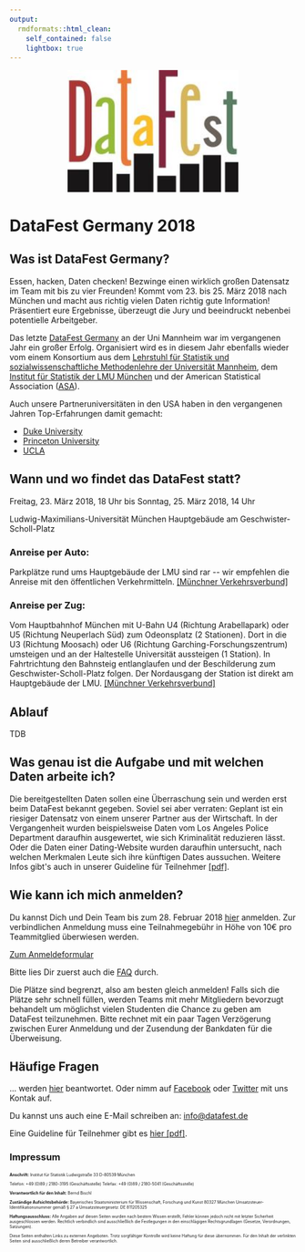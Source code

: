 ```yaml
---
output:
  rmdformats::html_clean:
    self_contained: false
    lightbox: true
---
```


<style type="text/css">
small {
  font-size: 7px
}
img {
  max-width:100%;
  height: auto;
  margin-left: auto;
  margin-right: auto;
}
</style>


<center>
<img src="files/Datafest_01_150304_small.jpg" style="width: 300px;"/>
</center>

# DataFest Germany 2018


## Was ist DataFest Germany?

Essen, hacken, Daten checken! Bezwinge einen wirklich großen Datensatz im Team mit bis zu vier Freunden!
Kommt vom 23. bis 25. März 2018 nach München und macht aus richtig vielen Daten richtig gute Information!
Präsentiert eure Ergebnisse, überzeugt die Jury und beeindruckt nebenbei potentielle Arbeitgeber.

Das letzte [DataFest Germany](https://hiwissml.github.io/datafest2017.github.io/) an der Uni Mannheim war im vergangenen Jahr ein großer Erfolg. Organisiert wird es in diesem Jahr ebenfalls wieder vom einem Konsortium aus dem [Lehrstuhl für Statistik und sozialwissenschaftliche Methodenlehre der Universität Mannheim](http://sswml.uni-mannheim.de/), dem [Institut für Statistik der LMU München](http://www.stat.uni-muenchen.de/) und der American Statistical Association ([ASA](http://www.amstat.org/)).

Auch unsere Partneruniversitäten in den USA haben in den vergangenen Jahren Top-Erfahrungen damit gemacht:

- [Duke University](https://stat.duke.edu/datafest)
- [Princeton University](http://orfe.princeton.edu/datafest/)
- [UCLA](http://datafest.stat.ucla.edu/groups/datafest/)

## Wann und wo findet das DataFest statt?

Freitag, 23. März 2018, 18 Uhr bis Sonntag, 25. März 2018, 14 Uhr

Ludwig-Maximilians-Universität München
Hauptgebäude am Geschwister-Scholl-Platz


### Anreise per Auto:

Parkplätze rund ums Hauptgebäude der LMU sind rar -- wir empfehlen die Anreise mit den öffentlichen Verkehrmitteln. [[Münchner Verkehrsverbund]](http://www.mvv-muenchen.de/)

### Anreise per Zug:

Vom Hauptbahnhof München mit U-Bahn U4 (Richtung Arabellapark) oder U5 (Richtung Neuperlach Süd) zum Odeonsplatz (2 Stationen). Dort in die U3 (Richtung Moosach) oder U6 (Richtung Garching-Forschungszentrum) umsteigen und an der Haltestelle Universität aussteigen (1 Station). In Fahrtrichtung den Bahnsteig entlanglaufen und der Beschilderung zum Geschwister-Scholl-Platz folgen. Der Nordausgang der Station ist direkt am Hauptgebäude der LMU.
[[Münchner Verkehrsverbund]](http://www.mvv-muenchen.de/)

## Ablauf

TDB



## Was genau ist die Aufgabe und mit welchen Daten arbeite ich?

Die bereitgestellten Daten sollen eine Überraschung sein und werden erst beim DataFest bekannt gegeben. Soviel sei aber verraten: Geplant ist ein riesiger Datensatz von einem unserer Partner aus der Wirtschaft.
In der Vergangenheit wurden beispielsweise Daten vom Los Angeles Police Department daraufhin ausgewertet, wie sich Kriminalität reduzieren lässt. Oder die Daten einer Dating-Website wurden daraufhin untersucht, nach welchen Merkmalen Leute sich ihre künftigen Dates aussuchen.
Weitere Infos gibt's auch in unserer Guideline für Teilnehmer [[pdf]](files/StudentsInfosandGuidelines.pdf).

## Wie kann ich mich anmelden?


Du kannst Dich und Dein Team bis zum 28. Februar 2018 [hier](https://goo.gl/forms/5SX1ydaHXRl5vJGQ2) anmelden.
Zur verbindlichen Anmeldung muss eine Teilnahmegebühr in Höhe von 10€ pro Teammitglied überwiesen werden.

[Zum Anmeldeformular](https://goo.gl/forms/5SX1ydaHXRl5vJGQ2)


Bitte lies Dir zuerst auch die [FAQ](faq.html) durch.

Die Plätze sind begrenzt, also am besten gleich anmelden! Falls sich die Plätze sehr schnell füllen, werden Teams mit mehr Mitgliedern bevorzugt behandelt um möglichst vielen Studenten die Chance zu geben am DataFest teilzunehmen. Bitte rechnet mit ein paar Tagen Verzögerung zwischen Eurer Anmeldung und der Zusendung der Bankdaten für die Überweisung.


## Häufige Fragen

... werden [hier](faq.html) beantwortet.
Oder nimm auf [Facebook](https://www.facebook.com/groups/DataFestGermany/) oder [Twitter](https://twitter.com/DataFestGermany) mit uns Kontak auf.

Du kannst uns auch eine E-Mail schreiben an: [info@datafest.de](mailto:info@datafest.de)

Eine Guideline für Teilnehmer gibt es [hier [pdf]](files/StudentsInfosandGuidelines.pdf).

### Impressum

<small>

**Anschrift:**
Institut für Statistik
Ludwigstraße 33
D-80539 München

Telefon: +49 (0)89 / 2180-3195 (Geschäftsstelle)
Telefax: +49 (0)89 / 2180-5041 (Geschäftsstelle)

**Verantwortlich für den Inhalt:**
Bernd Bischl

**Zuständige Aufsichtsbehörde:**
Bayerisches Staatsministerium für Wissenschaft, Forschung und Kunst
80327 München
Umsatzsteuer-Identifikationsnummer gemäß § 27 a Umsatzsteuergesetz: DE 811205325

**Haftungsausschluss:**
Alle Angaben auf diesen Seiten wurden nach bestem Wissen erstellt, Fehler können jedoch nicht mit letzter Sicherheit ausgeschlossen werden. Rechtlich verbindlich sind ausschließlich die Festlegungen in den einschlägigen Rechtsgrundlagen (Gesetze, Verordnungen, Satzungen).

Diese Seiten enthalten Links zu externen Angeboten. Trotz sorgfältiger Kontrolle wird keine Haftung für diese übernommen. Für den Inhalt der verlinkten Seiten sind ausschließlich deren Betreiber verantwortlich.

</small>

